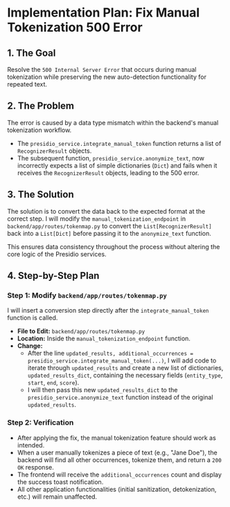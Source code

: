 # Implementation Plan: Fix Manual Tokenization 500 Error

## 1. The Goal

Resolve the `500 Internal Server Error` that occurs during manual tokenization while preserving the new auto-detection functionality for repeated text.

## 2. The Problem

The error is caused by a data type mismatch within the backend's manual tokenization workflow.

- The `presidio_service.integrate_manual_token` function returns a list of `RecognizerResult` objects.
- The subsequent function, `presidio_service.anonymize_text`, now incorrectly expects a list of simple dictionaries (`Dict`) and fails when it receives the `RecognizerResult` objects, leading to the 500 error.

## 3. The Solution

The solution is to convert the data back to the expected format at the correct step. I will modify the `manual_tokenization_endpoint` in `backend/app/routes/tokenmap.py` to convert the `List[RecognizerResult]` back into a `List[Dict]` before passing it to the `anonymize_text` function.

This ensures data consistency throughout the process without altering the core logic of the Presidio services.

## 4. Step-by-Step Plan

### Step 1: Modify `backend/app/routes/tokenmap.py`

I will insert a conversion step directly after the `integrate_manual_token` function is called.

- **File to Edit:** `backend/app/routes/tokenmap.py`
- **Location:** Inside the `manual_tokenization_endpoint` function.
- **Change:**
  - After the line `updated_results, additional_occurrences = presidio_service.integrate_manual_token(...)`, I will add code to iterate through `updated_results` and create a new list of dictionaries, `updated_results_dict`, containing the necessary fields (`entity_type`, `start`, `end`, `score`).
  - I will then pass this new `updated_results_dict` to the `presidio_service.anonymize_text` function instead of the original `updated_results`.

### Step 2: Verification

- After applying the fix, the manual tokenization feature should work as intended.
- When a user manually tokenizes a piece of text (e.g., "Jane Doe"), the backend will find all other occurrences, tokenize them, and return a `200 OK` response.
- The frontend will receive the `additional_occurrences` count and display the success toast notification.
- All other application functionalities (initial sanitization, detokenization, etc.) will remain unaffected.
